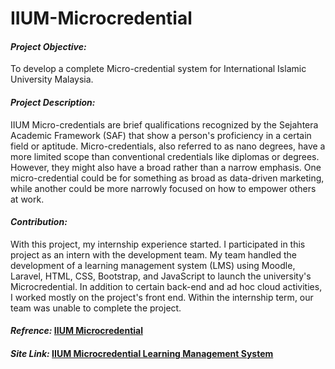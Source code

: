 # IIUM-Microcredential

#### ***Project Objective:***
To develop a complete Micro-credential system for International Islamic University Malaysia.

#### ***Project Description:***
IIUM Micro-credentials are brief qualifications recognized by the Sejahtera Academic Framework (SAF) that show a person's proficiency in a certain field or aptitude. Micro-credentials, also referred to as nano degrees, have a more limited scope than conventional credentials like diplomas or degrees. However, they might also have a broad rather than a narrow emphasis. One micro-credential could be for something as broad as data-driven marketing, while another could be more narrowly focused on how to empower others at work.

#### ***Contribution:***
With this project, my internship experience started. I participated in this project as an intern with the development team. My team handled the development of a learning management system (LMS) using Moodle, Laravel, HTML, CSS, Bootstrap, and JavaScript to launch the university's Microcredential. In addition to certain back-end and ad hoc cloud activities, I worked mostly on the project's front end. Within the internship term, our team was unable to complete the project.

#### ***Refrence:*** [IIUM Microcredential](https://microcredential.iium.edu.my/)
#### ***Site Link:*** [IIUM Microcredential Learning Management System](https://learn-microcredential.iium.edu.my/)
